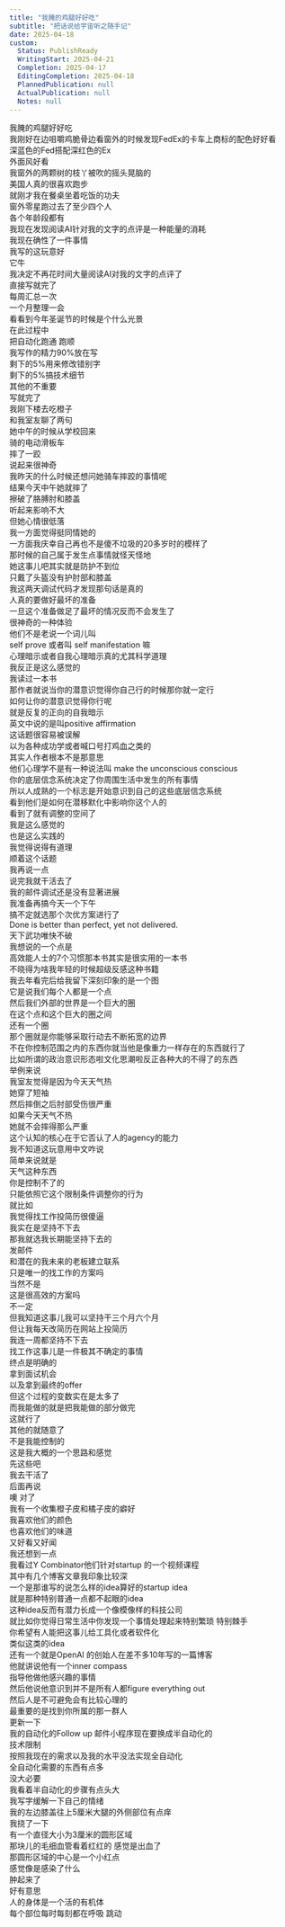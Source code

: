 ```yaml
---  
title: "我腌的鸡腿好好吃"  
subtitle: "把话说给宇宙听之随手记"  
date: 2025-04-18  
custom:  
  Status: PublishReady  
  WritingStart: 2025-04-21  
  Completion: 2025-04-17  
  EditingCompletion: 2025-04-18  
  PlannedPublication: null  
  ActualPublication: null  
  Notes: null  
---          
```

我腌的鸡腿好好吃          
我刚好在边咀嚼鸡脆骨边看窗外的时候发现FedEx的卡车上商标的配色好好看        
深蓝色的Fed搭配深红色的Ex          
外面风好看        
我窗外的两颗树的枝丫被吹的摇头晃脑的          
美国人真的很喜欢跑步        
就刚才我在餐桌坐着吃饭的功夫        
窗外零星跑过去了至少四个人        
各个年龄段都有          
我现在发现阅读AI针对我的文字的点评是一种能量的消耗        
我现在确性了一件事情        
我写的这玩意好        
它牛        
我决定不再花时间大量阅读AI对我的文字的点评了        
直接写就完了          
每周汇总一次        
一个月整理一会        
看看到今年圣诞节的时候是个什么光景        
在此过程中        
把自动化跑通 跑顺        
我写作的精力90%放在写        
剩下的5%用来修改错别字        
剩下的5%搞技术细节        
其他的不重要        
写就完了          
我刚下楼去吃橙子        
和我室友聊了两句        
她中午的时候从学校回来        
骑的电动滑板车        
摔了一跤        
说起来很神奇        
我昨天的什么时候还想问她骑车摔跤的事情呢        
结果今天中午她就摔了          
擦破了胳膊肘和膝盖        
听起来影响不大        
但她心情很低落        
我一方面觉得挺同情她的        
一方面我庆幸自己再也不是傻不垃圾的20多岁时的模样了        
那时候的自己属于发生点事情就怪天怪地        
她这事儿吧其实就是防护不到位        
只戴了头盔没有护肘部和膝盖          
我这两天调试代码才发现那句话是真的        
人真的要做好最坏的准备        
一旦这个准备做足了最坏的情况反而不会发生了        
很神奇的一种体验          
他们不是老说一个词儿叫        
self prove 或者叫 self manifestation 嘛        
心理暗示或者自我心理暗示真的尤其科学道理        
我反正是这么感觉的           
我读过一本书        
那作者就说当你的潜意识觉得你自己行的时候那你就一定行        
如何让你的潜意识觉得你行呢        
就是反复的正向的自我暗示        
英文中说的是叫positive affirmation        
这话题很容易被误解        
以为各种成功学或者喊口号打鸡血之类的        
其实人作者根本不是那意思          
他们心理学不是有一种说法叫 make the unconscious conscious        
你的底层信念系统决定了你周围生活中发生的所有事情        
所以人成熟的一个标志是开始意识到自己的这些底层信念系统        
看到他们是如何在潜移默化中影响你这个人的        
看到了就有调整的空间了        
我是这么感觉的        
也是这么实践的        
我觉得说得有道理          
顺着这个话题        
我再说一点        
说完我就干活去了        
我的邮件调试还是没有显著进展        
我准备再搞今天一个下午        
搞不定就选那个次优方案进行了        
Done is better than perfect, yet not delivered.        
天下武功唯快不破          
我想说的一个点是        
高效能人士的7个习惯那本书其实是很实用的一本书        
不晓得为啥我年轻的时候超级反感这种书籍        
我去年看完后给我留下深刻印象的是一个图        
它是说我们每个人都是一个点        
然后我们外部的世界是一个巨大的圈        
在这个点和这个巨大的圈之间        
还有一个圈        
那个圈就是你能够采取行动去不断拓宽的边界        
不在你控制范围之内的东西你就当他是像重力一样存在的东西就行了        
比如所谓的政治意识形态啦文化思潮啦反正各种大的不得了的东西        
举例来说        
我室友觉得是因为今天天气热        
她穿了短袖        
然后摔倒之后肘部受伤很严重        
如果今天天气不热        
她就不会摔得那么严重        
这个认知的核心在于它否认了人的agency的能力        
我不知道这玩意用中文咋说        
简单来说就是        
天气这种东西        
你是控制不了的        
只能依照它这个限制条件调整你的行为          
就比如        
我觉得找工作投简历很傻逼        
我实在是坚持不下去        
那我就选我长期能坚持下去的        
发邮件        
和潜在的我未来的老板建立联系        
只是唯一的找工作的方案吗        
当然不是        
这是很高效的方案吗        
不一定        
但我知道这事儿我可以坚持干三个月六个月        
但让我每天改简历在网站上投简历        
我连一周都坚持不下去        
找工作这事儿是一件极其不确定的事情        
终点是明确的        
拿到面试机会        
以及拿到最终的offer        
但这个过程的变数实在是太多了        
而我能做的就是把我能做的部分做完        
这就行了        
其他的就随意了        
不是我能控制的          
这是我大概的一个思路和感觉        
先这些吧        
我去干活了        
后面再说          
噢 对了        
我有一个收集橙子皮和橘子皮的癖好        
我喜欢他们的颜色        
也喜欢他们的味道        
又好看又好闻          
我还想到一点        
我看过Y Combinator他们针对startup 的一个视频课程        
其中有几个博客文章我印象比较深        
一个是那谁写的说怎么样的idea算好的startup idea        
就是那种特别普通一点都不起眼的idea        
这种idea反而有潜力长成一个像模像样的科技公司        
就比如你觉得日常生活中你发现一个事情处理起来特别繁琐 特别棘手        
你希望有人能把这事儿给工具化或者软件化        
类似这类的idea        
还有一个就是OpenAI 的创始人在差不多10年写的一篇博客        
他就讲说他有一个inner compass        
指导他做他感兴趣的事情        
然后他说他意识到并不是所有人都figure everything out        
然后人是不可避免会有比较心理的        
最重要的是找到你所属的那一群人          
更新一下        
我的自动化的Follow up 邮件小程序现在要换成半自动化的        
技术限制        
按照我现在的需求以及我的水平没法实现全自动化        
全自动化需要的东西有点多        
没大必要        
我看着半自动化的步骤有点头大        
我写字缓解一下自己的情绪          
我的左边膝盖往上5厘米大腿的外侧部位有点痒        
我挠了一下        
有一个直径大小为3厘米的圆形区域        
那块儿的毛细血管看着红红的 感觉是出血了        
那圆形区域的中心是一个小红点        
感觉像是感染了什么        
肿起来了        
好有意思        
人的身体是一个活的有机体        
每个部位每时每刻都在呼吸 跳动           
      